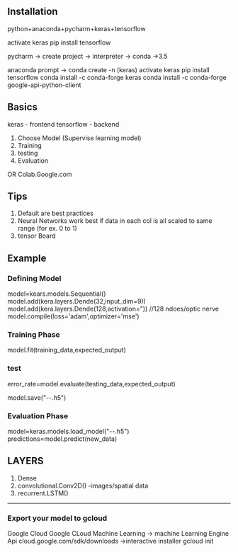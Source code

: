 ## Installation

python+anaconda+pycharm+keras+tensorflow

activate keras
pip install tensorflow

pycharm -> create project -> interpreter -> conda ->3.5

anaconda prompt ->
conda create -n (keras)
activate keras
pip install tensorflow
conda install -c conda-forge keras
conda install -c conda-forge google-api-python-client

## Basics

keras - frontend
tensorflow - backend

1. Choose Model (Supervise learning model)
2. Training
3. testing
4. Evaluation

OR Colab.Google.com

## Tips

1. Default are best practices
2. Neural Networks work best if data in each col is all scaled to same range (for ex. 0 to 1)
3. tensor Board

## Example

### Defining Model

model=kears.models.Sequential()
model.add(kera.layers.Dende(32,input_dim=9))
model.add(kera.layers.Dende(128,activation=")) //128 ndoes/optic nerve
model.compile(loss='adam',optimizer='mse')

### Training Phase

model.fit(training_data,expected_output)

### test

error_rate=model.evaluate(testing_data,expected_output)

model.save("--.h5")

### Evaluation Phase

model=keras.models.load_model("--.h5")
predictions=model.predict(new_data)

## LAYERS

1. Dense
2. convolutional.Conv2D() -images/spatial data
3. recurrent.LSTM()

---

### Export your model to gcloud

Google Cloud
Google CLoud Machine Learning -> machine Learning Engine Api
cloud.google.com/sdk/downloads ->interactive installer
gcloud init
